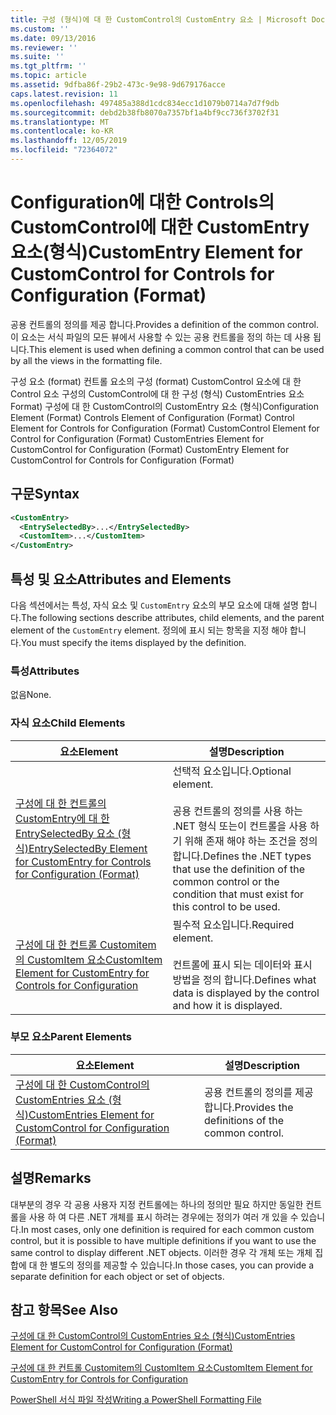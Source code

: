 ```yaml
---
title: 구성 (형식)에 대 한 CustomControl의 CustomEntry 요소 | Microsoft Docs
ms.custom: ''
ms.date: 09/13/2016
ms.reviewer: ''
ms.suite: ''
ms.tgt_pltfrm: ''
ms.topic: article
ms.assetid: 9dfba86f-29b2-473c-9e98-9d679176acce
caps.latest.revision: 11
ms.openlocfilehash: 497485a388d1cdc834ecc1d1079b0714a7d7f9db
ms.sourcegitcommit: debd2b38fb8070a7357bf1a4bf9cc736f3702f31
ms.translationtype: MT
ms.contentlocale: ko-KR
ms.lasthandoff: 12/05/2019
ms.locfileid: "72364072"
---
```

# <a name="customentry-element-for-customcontrol-for-controls-for-configuration-format"></a><span data-ttu-id="73c69-102">Configuration에 대한 Controls의 CustomControl에 대한 CustomEntry 요소(형식)</span><span class="sxs-lookup"><span data-stu-id="73c69-102">CustomEntry Element for CustomControl for Controls for Configuration (Format)</span></span>

<span data-ttu-id="73c69-103">공용 컨트롤의 정의를 제공 합니다.</span><span class="sxs-lookup"><span data-stu-id="73c69-103">Provides a definition of the common control.</span></span> <span data-ttu-id="73c69-104">이 요소는 서식 파일의 모든 뷰에서 사용할 수 있는 공용 컨트롤을 정의 하는 데 사용 됩니다.</span><span class="sxs-lookup"><span data-stu-id="73c69-104">This element is used when defining a common control that can be used by all the views in the formatting file.</span></span>

<span data-ttu-id="73c69-105">구성 요소 (format) 컨트롤 요소의 구성 (format) CustomControl 요소에 대 한 Control 요소 구성의 CustomControl에 대 한 구성 (형식) CustomEntries 요소 Format) 구성에 대 한 CustomControl의 CustomEntry 요소 (형식)</span><span class="sxs-lookup"><span data-stu-id="73c69-105">Configuration Element (Format) Controls Element of Configuration (Format) Control Element for Controls for Configuration (Format) CustomControl Element for Control for Configuration (Format) CustomEntries Element for CustomControl for Configuration (Format) CustomEntry Element for CustomControl for Controls for Configuration (Format)</span></span>

## <a name="syntax"></a><span data-ttu-id="73c69-106">구문</span><span class="sxs-lookup"><span data-stu-id="73c69-106">Syntax</span></span>

```xml
<CustomEntry>
  <EntrySelectedBy>...</EntrySelectedBy>
  <CustomItem>...</CustomItem>
</CustomEntry>

```

## <a name="attributes-and-elements"></a><span data-ttu-id="73c69-107">특성 및 요소</span><span class="sxs-lookup"><span data-stu-id="73c69-107">Attributes and Elements</span></span>

<span data-ttu-id="73c69-108">다음 섹션에서는 특성, 자식 요소 및 `CustomEntry` 요소의 부모 요소에 대해 설명 합니다.</span><span class="sxs-lookup"><span data-stu-id="73c69-108">The following sections describe attributes, child elements, and the parent element of the `CustomEntry` element.</span></span> <span data-ttu-id="73c69-109">정의에 표시 되는 항목을 지정 해야 합니다.</span><span class="sxs-lookup"><span data-stu-id="73c69-109">You must specify the items displayed by the definition.</span></span>

### <a name="attributes"></a><span data-ttu-id="73c69-110">특성</span><span class="sxs-lookup"><span data-stu-id="73c69-110">Attributes</span></span>

<span data-ttu-id="73c69-111">없음</span><span class="sxs-lookup"><span data-stu-id="73c69-111">None.</span></span>

### <a name="child-elements"></a><span data-ttu-id="73c69-112">자식 요소</span><span class="sxs-lookup"><span data-stu-id="73c69-112">Child Elements</span></span>

|<span data-ttu-id="73c69-113">요소</span><span class="sxs-lookup"><span data-stu-id="73c69-113">Element</span></span>|<span data-ttu-id="73c69-114">설명</span><span class="sxs-lookup"><span data-stu-id="73c69-114">Description</span></span>|
|-------------|-----------------|
|[<span data-ttu-id="73c69-115">구성에 대 한 컨트롤의 CustomEntry에 대 한 EntrySelectedBy 요소 (형식)</span><span class="sxs-lookup"><span data-stu-id="73c69-115">EntrySelectedBy Element for CustomEntry for Controls for Configuration (Format)</span></span>](./entryselectedby-element-for-customentry-for-controls-for-configuration-format.md)|<span data-ttu-id="73c69-116">선택적 요소입니다.</span><span class="sxs-lookup"><span data-stu-id="73c69-116">Optional element.</span></span><br /><br /> <span data-ttu-id="73c69-117">공용 컨트롤의 정의를 사용 하는 .NET 형식 또는이 컨트롤을 사용 하기 위해 존재 해야 하는 조건을 정의 합니다.</span><span class="sxs-lookup"><span data-stu-id="73c69-117">Defines the .NET types that use the definition of the common control or the condition that must exist for this control to be used.</span></span>|
|[<span data-ttu-id="73c69-118">구성에 대 한 컨트롤 Customitem의 CustomItem 요소</span><span class="sxs-lookup"><span data-stu-id="73c69-118">CustomItem Element for CustomEntry for Controls for Configuration</span></span>](./customitem-element-for-customentry-for-controls-for-configuration-format.md)|<span data-ttu-id="73c69-119">필수적 요소입니다.</span><span class="sxs-lookup"><span data-stu-id="73c69-119">Required element.</span></span><br /><br /> <span data-ttu-id="73c69-120">컨트롤에 표시 되는 데이터와 표시 방법을 정의 합니다.</span><span class="sxs-lookup"><span data-stu-id="73c69-120">Defines what data is displayed by the control and how it is displayed.</span></span>|

### <a name="parent-elements"></a><span data-ttu-id="73c69-121">부모 요소</span><span class="sxs-lookup"><span data-stu-id="73c69-121">Parent Elements</span></span>

|<span data-ttu-id="73c69-122">요소</span><span class="sxs-lookup"><span data-stu-id="73c69-122">Element</span></span>|<span data-ttu-id="73c69-123">설명</span><span class="sxs-lookup"><span data-stu-id="73c69-123">Description</span></span>|
|-------------|-----------------|
|[<span data-ttu-id="73c69-124">구성에 대 한 CustomControl의 CustomEntries 요소 (형식)</span><span class="sxs-lookup"><span data-stu-id="73c69-124">CustomEntries Element for CustomControl for Configuration (Format)</span></span>](./customentries-element-for-customcontrol-for-controls-for-configuration-format.md)|<span data-ttu-id="73c69-125">공용 컨트롤의 정의를 제공 합니다.</span><span class="sxs-lookup"><span data-stu-id="73c69-125">Provides the definitions of the common control.</span></span>|

## <a name="remarks"></a><span data-ttu-id="73c69-126">설명</span><span class="sxs-lookup"><span data-stu-id="73c69-126">Remarks</span></span>

<span data-ttu-id="73c69-127">대부분의 경우 각 공용 사용자 지정 컨트롤에는 하나의 정의만 필요 하지만 동일한 컨트롤을 사용 하 여 다른 .NET 개체를 표시 하려는 경우에는 정의가 여러 개 있을 수 있습니다.</span><span class="sxs-lookup"><span data-stu-id="73c69-127">In most cases, only one definition is required for each common custom control, but it is possible to have multiple definitions if you want to use the same control to display different .NET objects.</span></span> <span data-ttu-id="73c69-128">이러한 경우 각 개체 또는 개체 집합에 대 한 별도의 정의를 제공할 수 있습니다.</span><span class="sxs-lookup"><span data-stu-id="73c69-128">In those cases, you can provide a separate definition for each object or set of objects.</span></span>

## <a name="see-also"></a><span data-ttu-id="73c69-129">참고 항목</span><span class="sxs-lookup"><span data-stu-id="73c69-129">See Also</span></span>

[<span data-ttu-id="73c69-130">구성에 대 한 CustomControl의 CustomEntries 요소 (형식)</span><span class="sxs-lookup"><span data-stu-id="73c69-130">CustomEntries Element for CustomControl for Configuration (Format)</span></span>](./customentries-element-for-customcontrol-for-controls-for-configuration-format.md)

[<span data-ttu-id="73c69-131">구성에 대 한 컨트롤 Customitem의 CustomItem 요소</span><span class="sxs-lookup"><span data-stu-id="73c69-131">CustomItem Element for CustomEntry for Controls for Configuration</span></span>](./customitem-element-for-customentry-for-controls-for-configuration-format.md)

[<span data-ttu-id="73c69-132">PowerShell 서식 파일 작성</span><span class="sxs-lookup"><span data-stu-id="73c69-132">Writing a PowerShell Formatting File</span></span>](./writing-a-powershell-formatting-file.md)

